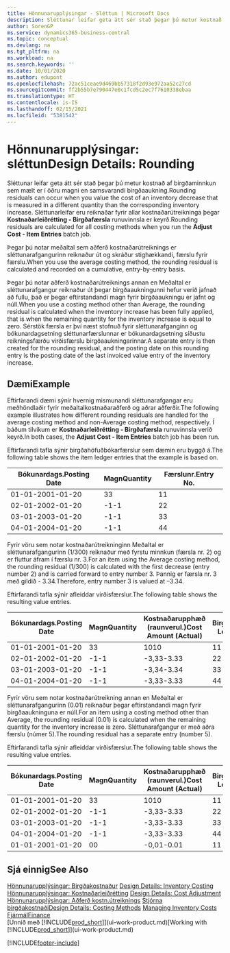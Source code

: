 ```yaml
---
title: Hönnunarupplýsingar - Sléttun | Microsoft Docs
description: Sléttunar leifar geta átt sér stað þegar þú metur kostnað af birgðaminnkun sem mælt er í öðru magni en samsvarandi birgðaaukning. Sléttunarleifar eru reiknaðar fyrir allar kostnaðarútreikninga þegar **Kostnaðarleiðrétting - Birgðafærsla** runuvinnsla er keyrð.
author: SorenGP
ms.service: dynamics365-business-central
ms.topic: conceptual
ms.devlang: na
ms.tgt_pltfrm: na
ms.workload: na
ms.search.keywords: ''
ms.date: 10/01/2020
ms.author: edupont
ms.openlocfilehash: 72ac51ceae9d469bb57318f2d93e972aa52c27cd
ms.sourcegitcommit: ff2b55b7e790447e0c1fcd5c2ec7f7610338ebaa
ms.translationtype: HT
ms.contentlocale: is-IS
ms.lasthandoff: 02/15/2021
ms.locfileid: "5381542"
---
```

# <a name="design-details-rounding"></a><span data-ttu-id="f36e8-104">Hönnunarupplýsingar: sléttun</span><span class="sxs-lookup"><span data-stu-id="f36e8-104">Design Details: Rounding</span></span>
<span data-ttu-id="f36e8-105">Sléttunar leifar geta átt sér stað þegar þú metur kostnað af birgðaminnkun sem mælt er í öðru magni en samsvarandi birgðaaukning.</span><span class="sxs-lookup"><span data-stu-id="f36e8-105">Rounding residuals can occur when you value the cost of an inventory decrease that is measured in a different quantity than the corresponding inventory increase.</span></span> <span data-ttu-id="f36e8-106">Sléttunarleifar eru reiknaðar fyrir allar kostnaðarútreikninga þegar **Kostnaðarleiðrétting - Birgðafærsla** runuvinnsla er keyrð.</span><span class="sxs-lookup"><span data-stu-id="f36e8-106">Rounding residuals are calculated for all costing methods when you run the **Adjust Cost - Item Entries** batch job.</span></span>  

 <span data-ttu-id="f36e8-107">Þegar þú notar meðaltal sem aðferð kostnaðarútreiknings er sléttunarafgangurinn reiknaður út og skráður stighækkandi, færslu fyrir færslu.</span><span class="sxs-lookup"><span data-stu-id="f36e8-107">When you use the average costing method, the rounding residual is calculated and recorded on a cumulative, entry-by-entry basis.</span></span>  

 <span data-ttu-id="f36e8-108">Þegar þú notar aðferð kostnaðarútreiknings annan en Meðaltal er sléttunarafgangur reiknaður út þegar birgðaaukningunni hefur verið jafnað að fullu, það er þegar eftirstandandi magn fyrir birgðaaukningu er jafnt og núll.</span><span class="sxs-lookup"><span data-stu-id="f36e8-108">When you use a costing method other than Average, the rounding residual is calculated when the inventory increase has been fully applied, that is when the remaining quantity for the inventory increase is equal to zero.</span></span> <span data-ttu-id="f36e8-109">Sérstök færsla er því næst stofnuð fyrir sléttunarafganginn og bókunardagsetning sléttunarfærslunnar er bókunardagsetning síðustu reikningsfærðu virðisfærslu birgðaaukningarinnar.</span><span class="sxs-lookup"><span data-stu-id="f36e8-109">A separate entry is then created for the rounding residual, and the posting date on this rounding entry is the posting date of the last invoiced value entry of the inventory increase.</span></span>  

## <a name="example"></a><span data-ttu-id="f36e8-110">Dæmi</span><span class="sxs-lookup"><span data-stu-id="f36e8-110">Example</span></span>  
 <span data-ttu-id="f36e8-111">Eftirfarandi dæmi sýnir hvernig mismunandi sléttunarafgangar eru meðhöndlaðir fyrir meðaltalkostnaðaraðferð og aðrar aðferðir.</span><span class="sxs-lookup"><span data-stu-id="f36e8-111">The following example illustrates how different rounding residuals are handled for the average costing method and non-Average costing method, respectively.</span></span> <span data-ttu-id="f36e8-112">Í báðum tilvikum er **Kostnaðarleiðrétting - Birgðafærsla** runuvinnsla verið keyrð.</span><span class="sxs-lookup"><span data-stu-id="f36e8-112">In both cases, the **Adjust Cost - Item Entries** batch job has been run.</span></span>  

 <span data-ttu-id="f36e8-113">Eftirfarandi tafla sýnir birgðahöfuðbókarfærslur sem dæmin eru byggð á.</span><span class="sxs-lookup"><span data-stu-id="f36e8-113">The following table shows the item ledger entries that the example is based on.</span></span>  

|<span data-ttu-id="f36e8-114">Bókunardags.</span><span class="sxs-lookup"><span data-stu-id="f36e8-114">Posting Date</span></span>|<span data-ttu-id="f36e8-115">Magn</span><span class="sxs-lookup"><span data-stu-id="f36e8-115">Quantity</span></span>|<span data-ttu-id="f36e8-116">Færslunr.</span><span class="sxs-lookup"><span data-stu-id="f36e8-116">Entry No.</span></span>|  
|------------------|--------------|---------------|  
|<span data-ttu-id="f36e8-117">01-01-20</span><span class="sxs-lookup"><span data-stu-id="f36e8-117">01-01-20</span></span>|<span data-ttu-id="f36e8-118">3</span><span class="sxs-lookup"><span data-stu-id="f36e8-118">3</span></span>|<span data-ttu-id="f36e8-119">1</span><span class="sxs-lookup"><span data-stu-id="f36e8-119">1</span></span>|  
|<span data-ttu-id="f36e8-120">02-01-20</span><span class="sxs-lookup"><span data-stu-id="f36e8-120">02-01-20</span></span>|<span data-ttu-id="f36e8-121">-1</span><span class="sxs-lookup"><span data-stu-id="f36e8-121">-1</span></span>|<span data-ttu-id="f36e8-122">2</span><span class="sxs-lookup"><span data-stu-id="f36e8-122">2</span></span>|  
|<span data-ttu-id="f36e8-123">03-01-20</span><span class="sxs-lookup"><span data-stu-id="f36e8-123">03-01-20</span></span>|<span data-ttu-id="f36e8-124">-1</span><span class="sxs-lookup"><span data-stu-id="f36e8-124">-1</span></span>|<span data-ttu-id="f36e8-125">3</span><span class="sxs-lookup"><span data-stu-id="f36e8-125">3</span></span>|  
|<span data-ttu-id="f36e8-126">04-01-20</span><span class="sxs-lookup"><span data-stu-id="f36e8-126">04-01-20</span></span>|<span data-ttu-id="f36e8-127">-1</span><span class="sxs-lookup"><span data-stu-id="f36e8-127">-1</span></span>|<span data-ttu-id="f36e8-128">4</span><span class="sxs-lookup"><span data-stu-id="f36e8-128">4</span></span>|  

 <span data-ttu-id="f36e8-129">Fyrir vöru sem notar kostnaðarútreikninginn Meðaltal er sléttunarafgangurinn (1/300) reiknaður með fyrstu minnkun (færsla nr. 2) og er fluttur áfram í færslu nr. 3.</span><span class="sxs-lookup"><span data-stu-id="f36e8-129">For an item using the Average costing method, the rounding residual (1/300) is calculated with the first decrease (entry number 2) and is carried forward to entry number 3.</span></span> <span data-ttu-id="f36e8-130">Þannig er færsla nr. 3 með gildið - 3.34.</span><span class="sxs-lookup"><span data-stu-id="f36e8-130">Therefore, entry number 3 is valued at –3.34.</span></span>  

 <span data-ttu-id="f36e8-131">Eftirfarandi tafla sýnir afleiddar virðisfærslur.</span><span class="sxs-lookup"><span data-stu-id="f36e8-131">The following table shows the resulting value entries.</span></span>  

|<span data-ttu-id="f36e8-132">Bókunardags.</span><span class="sxs-lookup"><span data-stu-id="f36e8-132">Posting Date</span></span>|<span data-ttu-id="f36e8-133">Magn</span><span class="sxs-lookup"><span data-stu-id="f36e8-133">Quantity</span></span>|<span data-ttu-id="f36e8-134">Kostnaðarupphæð (raunverul.)</span><span class="sxs-lookup"><span data-stu-id="f36e8-134">Cost Amount (Actual)</span></span>|<span data-ttu-id="f36e8-135">Birgðafærslunr.</span><span class="sxs-lookup"><span data-stu-id="f36e8-135">Item Ledger Entry No.</span></span>|<span data-ttu-id="f36e8-136">Færslunr.</span><span class="sxs-lookup"><span data-stu-id="f36e8-136">Entry No.</span></span>|  
|------------------|--------------|----------------------------|---------------------------|---------------|  
|<span data-ttu-id="f36e8-137">01-01-20</span><span class="sxs-lookup"><span data-stu-id="f36e8-137">01-01-20</span></span>|<span data-ttu-id="f36e8-138">3</span><span class="sxs-lookup"><span data-stu-id="f36e8-138">3</span></span>|<span data-ttu-id="f36e8-139">10</span><span class="sxs-lookup"><span data-stu-id="f36e8-139">10</span></span>|<span data-ttu-id="f36e8-140">1</span><span class="sxs-lookup"><span data-stu-id="f36e8-140">1</span></span>|<span data-ttu-id="f36e8-141">1</span><span class="sxs-lookup"><span data-stu-id="f36e8-141">1</span></span>|  
|<span data-ttu-id="f36e8-142">02-01-20</span><span class="sxs-lookup"><span data-stu-id="f36e8-142">02-01-20</span></span>|<span data-ttu-id="f36e8-143">-1</span><span class="sxs-lookup"><span data-stu-id="f36e8-143">-1</span></span>|<span data-ttu-id="f36e8-144">-3,33</span><span class="sxs-lookup"><span data-stu-id="f36e8-144">-3.33</span></span>|<span data-ttu-id="f36e8-145">2</span><span class="sxs-lookup"><span data-stu-id="f36e8-145">2</span></span>|<span data-ttu-id="f36e8-146">2</span><span class="sxs-lookup"><span data-stu-id="f36e8-146">2</span></span>|  
|<span data-ttu-id="f36e8-147">03-01-20</span><span class="sxs-lookup"><span data-stu-id="f36e8-147">03-01-20</span></span>|<span data-ttu-id="f36e8-148">-1</span><span class="sxs-lookup"><span data-stu-id="f36e8-148">-1</span></span>|<span data-ttu-id="f36e8-149">-3,34</span><span class="sxs-lookup"><span data-stu-id="f36e8-149">-3.34</span></span>|<span data-ttu-id="f36e8-150">3</span><span class="sxs-lookup"><span data-stu-id="f36e8-150">3</span></span>|<span data-ttu-id="f36e8-151">3</span><span class="sxs-lookup"><span data-stu-id="f36e8-151">3</span></span>|  
|<span data-ttu-id="f36e8-152">04-01-20</span><span class="sxs-lookup"><span data-stu-id="f36e8-152">04-01-20</span></span>|<span data-ttu-id="f36e8-153">-1</span><span class="sxs-lookup"><span data-stu-id="f36e8-153">-1</span></span>|<span data-ttu-id="f36e8-154">-3,33</span><span class="sxs-lookup"><span data-stu-id="f36e8-154">-3.33</span></span>|<span data-ttu-id="f36e8-155">4</span><span class="sxs-lookup"><span data-stu-id="f36e8-155">4</span></span>|<span data-ttu-id="f36e8-156">4</span><span class="sxs-lookup"><span data-stu-id="f36e8-156">4</span></span>|  

 <span data-ttu-id="f36e8-157">Fyrir vöru sem notar kostnaðarútreikning annan en Meðaltal er sléttunarafgangurinn (0.01) reiknaður þegar eftirstandandi magn fyrir birgðaaukninguna er núll.</span><span class="sxs-lookup"><span data-stu-id="f36e8-157">For an item using a costing method other than Average, the rounding residual (0.01) is calculated when the remaining quantity for the inventory increase is zero.</span></span> <span data-ttu-id="f36e8-158">Sléttunarafgangur er með aðra færslu (númer 5).</span><span class="sxs-lookup"><span data-stu-id="f36e8-158">The rounding residual has a separate entry (number 5).</span></span>  

 <span data-ttu-id="f36e8-159">Eftirfarandi tafla sýnir afleiddar virðisfærslur.</span><span class="sxs-lookup"><span data-stu-id="f36e8-159">The following table shows the resulting value entries.</span></span>  

|<span data-ttu-id="f36e8-160">Bókunardags.</span><span class="sxs-lookup"><span data-stu-id="f36e8-160">Posting Date</span></span>|<span data-ttu-id="f36e8-161">Magn</span><span class="sxs-lookup"><span data-stu-id="f36e8-161">Quantity</span></span>|<span data-ttu-id="f36e8-162">Kostnaðarupphæð (raunverul.)</span><span class="sxs-lookup"><span data-stu-id="f36e8-162">Cost Amount (Actual)</span></span>|<span data-ttu-id="f36e8-163">Birgðafærslunr.</span><span class="sxs-lookup"><span data-stu-id="f36e8-163">Item Ledger Entry No.</span></span>|<span data-ttu-id="f36e8-164">Færslunr.</span><span class="sxs-lookup"><span data-stu-id="f36e8-164">Entry No.</span></span>|  
|------------------|--------------|----------------------------|---------------------------|---------------|  
|<span data-ttu-id="f36e8-165">01-01-20</span><span class="sxs-lookup"><span data-stu-id="f36e8-165">01-01-20</span></span>|<span data-ttu-id="f36e8-166">3</span><span class="sxs-lookup"><span data-stu-id="f36e8-166">3</span></span>|<span data-ttu-id="f36e8-167">10</span><span class="sxs-lookup"><span data-stu-id="f36e8-167">10</span></span>|<span data-ttu-id="f36e8-168">1</span><span class="sxs-lookup"><span data-stu-id="f36e8-168">1</span></span>|<span data-ttu-id="f36e8-169">1</span><span class="sxs-lookup"><span data-stu-id="f36e8-169">1</span></span>|  
|<span data-ttu-id="f36e8-170">02-01-20</span><span class="sxs-lookup"><span data-stu-id="f36e8-170">02-01-20</span></span>|<span data-ttu-id="f36e8-171">-1</span><span class="sxs-lookup"><span data-stu-id="f36e8-171">-1</span></span>|<span data-ttu-id="f36e8-172">-3,33</span><span class="sxs-lookup"><span data-stu-id="f36e8-172">-3.33</span></span>|<span data-ttu-id="f36e8-173">2</span><span class="sxs-lookup"><span data-stu-id="f36e8-173">2</span></span>|<span data-ttu-id="f36e8-174">2</span><span class="sxs-lookup"><span data-stu-id="f36e8-174">2</span></span>|  
|<span data-ttu-id="f36e8-175">03-01-20</span><span class="sxs-lookup"><span data-stu-id="f36e8-175">03-01-20</span></span>|<span data-ttu-id="f36e8-176">-1</span><span class="sxs-lookup"><span data-stu-id="f36e8-176">-1</span></span>|<span data-ttu-id="f36e8-177">-3,33</span><span class="sxs-lookup"><span data-stu-id="f36e8-177">-3.33</span></span>|<span data-ttu-id="f36e8-178">3</span><span class="sxs-lookup"><span data-stu-id="f36e8-178">3</span></span>|<span data-ttu-id="f36e8-179">3</span><span class="sxs-lookup"><span data-stu-id="f36e8-179">3</span></span>|  
|<span data-ttu-id="f36e8-180">04-01-20</span><span class="sxs-lookup"><span data-stu-id="f36e8-180">04-01-20</span></span>|<span data-ttu-id="f36e8-181">-1</span><span class="sxs-lookup"><span data-stu-id="f36e8-181">-1</span></span>|<span data-ttu-id="f36e8-182">-3,33</span><span class="sxs-lookup"><span data-stu-id="f36e8-182">-3.33</span></span>|<span data-ttu-id="f36e8-183">4</span><span class="sxs-lookup"><span data-stu-id="f36e8-183">4</span></span>|<span data-ttu-id="f36e8-184">4</span><span class="sxs-lookup"><span data-stu-id="f36e8-184">4</span></span>|  
|<span data-ttu-id="f36e8-185">01-01-20</span><span class="sxs-lookup"><span data-stu-id="f36e8-185">01-01-20</span></span>|<span data-ttu-id="f36e8-186">0</span><span class="sxs-lookup"><span data-stu-id="f36e8-186">0</span></span>|<span data-ttu-id="f36e8-187">-0,01</span><span class="sxs-lookup"><span data-stu-id="f36e8-187">-0.01</span></span>|<span data-ttu-id="f36e8-188">1</span><span class="sxs-lookup"><span data-stu-id="f36e8-188">1</span></span>|<span data-ttu-id="f36e8-189">5</span><span class="sxs-lookup"><span data-stu-id="f36e8-189">5</span></span>|  

## <a name="see-also"></a><span data-ttu-id="f36e8-190">Sjá einnig</span><span class="sxs-lookup"><span data-stu-id="f36e8-190">See Also</span></span>  
 <span data-ttu-id="f36e8-191">[Hönnunarupplýsingar: Birgðakostnaður](design-details-inventory-costing.md) </span><span class="sxs-lookup"><span data-stu-id="f36e8-191">[Design Details: Inventory Costing](design-details-inventory-costing.md) </span></span>  
 <span data-ttu-id="f36e8-192">[Hönnunarupplýsingar: Kostnaðarleiðrétting](design-details-cost-adjustment.md) </span><span class="sxs-lookup"><span data-stu-id="f36e8-192">[Design Details: Cost Adjustment](design-details-cost-adjustment.md) </span></span>  
 <span data-ttu-id="f36e8-193">[Hönnunarupplýsingar: Aðferð kostn.útreiknings](design-details-costing-methods.md) [Stjórna birgðakostnaði](finance-manage-inventory-costs.md)</span><span class="sxs-lookup"><span data-stu-id="f36e8-193">[Design Details: Costing Methods](design-details-costing-methods.md) [Managing Inventory Costs](finance-manage-inventory-costs.md)</span></span>  
 [<span data-ttu-id="f36e8-194">Fjármál</span><span class="sxs-lookup"><span data-stu-id="f36e8-194">Finance</span></span>](finance.md)  
 <span data-ttu-id="f36e8-195">[Unnið með [!INCLUDE[prod_short](includes/prod_short.md)]](ui-work-product.md)</span><span class="sxs-lookup"><span data-stu-id="f36e8-195">[Working with [!INCLUDE[prod_short](includes/prod_short.md)]](ui-work-product.md)</span></span>


[!INCLUDE[footer-include](includes/footer-banner.md)]